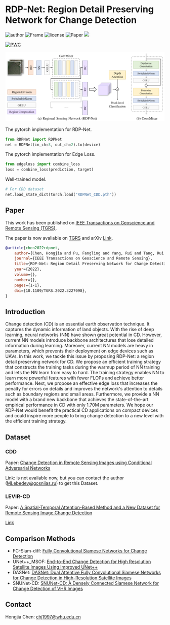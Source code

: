# RDP-Net: Region Detail Preserving Network for Change Detection

![author](https://img.shields.io/badge/Author-Chnja-blue.svg)
![Frame](https://img.shields.io/badge/Frame-pytorch-important.svg)
![license](https://img.shields.io/badge/License-GPLv3-brightgreen.svg)
![Paper](https://img.shields.io/badge/Paper-TGRS-blueviolet.svg)
![](https://img.shields.io/github/stars/chnja/rdpnet?color=green&style=social)

[![PWC](https://img.shields.io/endpoint.svg?url=https://paperswithcode.com/badge/rdp-net-region-detail-preserving-network-for/change-detection-for-remote-sensing-images-on)](https://paperswithcode.com/sota/change-detection-for-remote-sensing-images-on?p=rdp-net-region-detail-preserving-network-for)

![RDP-Net](img/RDPNet.png)

The pytorch implementation for RDP-Net.

```python
from RDPNet import RDPNet
net = RDPNet(in_ch=3, out_ch=2).to(device)
```

The pytorch implementation for Edge Loss.

```python
from edgeloss import combine_loss
loss = combine_loss(prediction, target)
```

Well-trained model.

```python
# For CDD dataset
net.load_state_dict(torch.load("RDPNet_CDD.pth"))
```

## Paper

This work has been published on [IEEE Transactions on Geoscience and Remote Sensing (TGRS)](https://ieeexplore.ieee.org/xpl/RecentIssue.jsp?punumber=36).

The paper is now avaliable on [TGRS](https://ieeexplore.ieee.org/document/9970750) and arXiv [Link](https://arxiv.org/abs/2202.09745).

```bibtex
@article{chen2022rdpnet,
    author={Chen, Hongjia and Pu, Fangling and Yang, Rui and Tang, Rui and Xu, Xin},
    journal={IEEE Transactions on Geoscience and Remote Sensing}, 
    title={RDP-Net: Region Detail Preserving Network for Change Detection}, 
    year={2022},
    volume={},
    number={},
    pages={1-1},
    doi={10.1109/TGRS.2022.3227098},
}
```

## Introduction

Change detection (CD) is an essential earth observation technique. It captures the dynamic information of land objects. With the rise of deep learning, neural networks (NN) have shown great potential in CD. However, current NN models introduce backbone architectures that lose detailed information during learning. Moreover, current NN models are heavy in parameters, which prevents their deployment on edge devices such as UAVs. In this work, we tackle this issue by proposing RDP-Net: a region detail preserving network for CD. We propose an efficient training strategy that constructs the training tasks during the warmup period of NN training and lets the NN learn from easy to hard. The training strategy enables NN to learn more powerful features with fewer FLOPs and achieve better performance. Next, we propose an effective edge loss that increases the penalty for errors on details and improves the network's attention to details such as boundary regions and small areas. Furthermore, we provide a NN model with a brand new backbone that achieves the state-of-the-art empirical performance in CD with only 1.70M parameters. We hope our RDP-Net would benefit the practical CD applications on compact devices and could inspire more people to bring change detection to a new level with the efficient training strategy.

## Dataset

### CDD

Paper: [Change Detection in Remote Sensing Images using Conditional Adversarial Networks](https://pdfs.semanticscholar.org/ae15/e5ccccaaff44ab542003386349ef1d3b7511.pdf)

Link: is not avaliable now, but you can contact the author (MLebedev@gosniias.ru) to get this Dataset.

### LEVIR-CD

Paper: [A Spatial-Temporal Attention-Based Method and a New Dataset for Remote Sensing Image Change Detection](https://www.mdpi.com/2072-4292/12/10/1662)

[Link](https://justchenhao.github.io/LEVIR/)

<!-- ## Citation

If you find this work valuable or use our code in your own research, please consider citing us with the following bibtex:

```
``` -->

## Comparison Methods

* FC-Siam-diff: [Fully Convolutional Siamese
Networks for Change Detection](https://ieeexplore.ieee.org/abstract/document/8451652)
* UNet++_MSOF: [End-to-End Change Detection for High Resolution Satellite Images Using Improved UNet++](https://www.mdpi.com/2072-4292/11/11/1382)
* DASNet: [DASNet: Dual Attentive Fully Convolutional Siamese Networks for Change Detection in High-Resolution Satellite Images](https://ieeexplore.ieee.org/abstract/document/9259045)
* SNUNet-CD: [SNUNet-CD: A Densely Connected Siamese Network for Change Detection of VHR Images](https://ieeexplore.ieee.org/abstract/document/9355573)

## Contact

Hongjia Chen: chj1997@whu.edu.cn